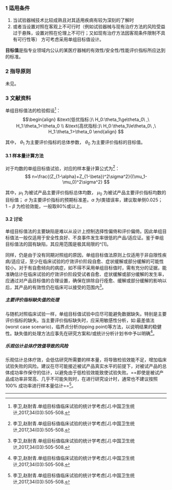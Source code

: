 ### 1 适用条件  
1. 当试验器械技术比较成熟且对其适用疾病有较为深刻的了解时
2. 或者当设置对照在客观上不可行时（例如试验器械与现有治疗方法的风险受益过于悬殊，设置对照在伦理上不可行；又如现有治疗方法因客观条件限制不具有可行性等）
方可考虑采用单组目标值设计。

**目标值**是指专业领域内公认的某医疗器械的有效性/安全性/性能评价指标所应达到的标准。

### 2 指导原则  
未见。

### 3 文献资料  
单组目标值法的检验假设[^1]： 
$$\begin{align} 
&\text{低优指标:}\ H_0:\theta_1\ge\theta_0\ ,\ H_1:\theta_1<\theta_0  \\
&\text{高优指标:}\ H_0:\theta_1\le\theta_0\ ,\ H_1:\theta_1>\theta_0
\end{align}
$$
  
其中， $\theta_1$ 为主要评价指标的总体参数， $\theta_0$ 为主要评价指标的目标值。

#### 3.1 样本量计算方法
对于均数的单组目标值试验，对应的样本量计算公式为[^1]：  
$$
n=\frac{(Z_{1-\alpha}+Z_{1-\beta})^2\sigma^2}{(\mu_1-\mu_0)^2\sigma^2}
$$
  
其中，$\mu_1$ 为被试产品主要评价指标总体均数， $\mu_0$ 为被试产品主要评价指标均数的目标值； $\sigma$ 为主要评价指标的预期标准差。$\alpha$ 为Ⅰ类错误率，建议取单侧0.025； $1-\beta$ 为检验效能，一般取80%或以上。  

#### 3.2 讨论  
单组目标值法的主要缺陷是难以从设计上控制选择性偏倚和评价偏倚。因此单组目标值法一般仅适用于安全性良好、不良事件发生率很低的产品/适应证。鉴于单组目标值法的固有缺陷，其应用范围是极其局限的^[1]。

同样，仍是由于没有同期对照组的原因，单组目标值法原则上仅适用于非自限性疾病/适应证，至少在临床试验的疗效评价阶段自愈、症状缓解或部分缓解的可能性较小。对于有自愈倾向的病症，如不得不采用单组目标值时，需有充分的证据，能准确估计在临床试验的疗效评价阶段受试者自愈、症状缓解或部分缓解的发生率，应通过对产品目标值的合理设置，确保在排除自行痊愈、缓解或部分缓解的影响以后，其产品的有效性仍在临床可以接受的范围内[^1]。

##### 主要评价指标缺失值的处理
与随机对照临床试验一样，单组目标值试验中应尽可能避免数据缺失。特别是主要评价指标的缺失。当主要评价指标缺失时，应采用敏感性分析，如:最差值法(worst case scenario)，临界点分析(tipping point)等方法，以说明结果的稳健性。缺失值的处理方法应事先在研究方案和/或统计分析计划书中予以明确[^1]。

##### 乐观估计总体疗效值导致的风险
乐观估计总体疗效，会低估研究所需要的样本量，将导致检验效能不足，增加临床试验失败的风险。建议在尽可能接近被试产品真实水平的前提下，对被试产品的总体成功率作保守的估计，以避免由于低检验效能致使试验失败。==即使是被试产品成功率非常高、几乎不可能失败时，在进行研究设计时，通常也不建议按照 100% 成功率进行样本量估计==[^1]。  





---
[^1]:李卫,赵耐青.单组目标值临床试验的统计学考虑[J].中国卫生统计,2017,34(03):505-508.  

